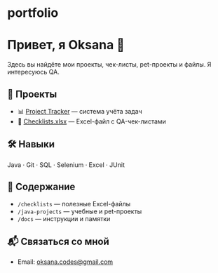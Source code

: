 # portfolio

# Привет, я Oksana 👋

Здесь вы найдёте мои проекты, чек-листы, pet-проекты и файлы. Я интересуюсь QA.

## 🚀 Проекты

- 📊 [Project Tracker](https://github.com/Oksana702) — система учёта задач
- 🎯 [Checklists.xlsx](./checklist.xlsx) — Excel-файл с QA-чек-листами

## 🛠️ Навыки

Java · Git · SQL · Selenium · Excel · JUnit

## 📁 Содержание

- `/checklists` — полезные Excel-файлы
- `/java-projects` — учебные и pet-проекты
- `/docs` — инструкции и памятки

## 📬 Связаться со мной
- Email: oksana.codes@gmail.com

